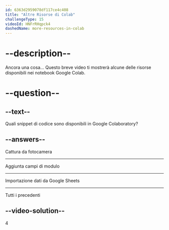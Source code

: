 ```yaml
---
id: 6363d2959078df117ce4c408
title: "Altre Risorse di Colab"
challengeType: 15
videoId: HNFrRHqpck4
dashedName: more-resources-in-colab
---
```


# --description--

Ancora una cosa... Questo breve video ti mostrerà alcune delle risorse disponibili nei notebook Google Colab.

# --question--

## --text--

Quali snippet di codice sono disponibili in Google Colaboratory?

## --answers--

Cattura da fotocamera

---

Aggiunta campi di modulo

---

Importazione dati da Google Sheets

---

Tutti i precedenti

## --video-solution--

4
